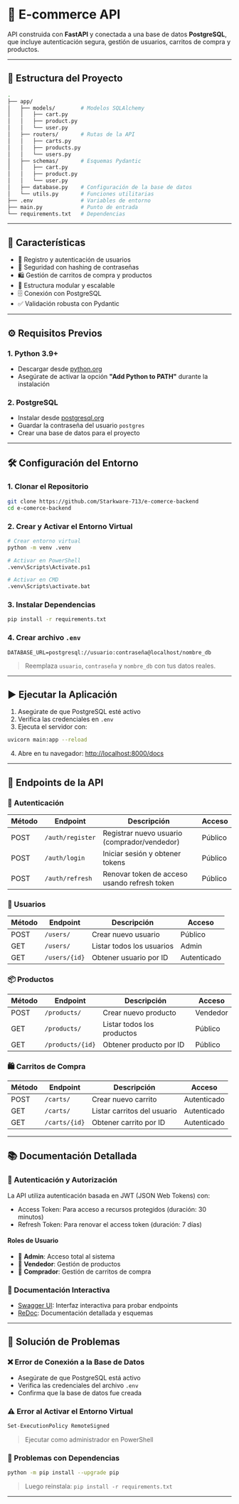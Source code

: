 # 🛒 E-commerce API

API construida con **FastAPI** y conectada a una base de datos **PostgreSQL**, que incluye autenticación segura, gestión de usuarios, carritos de compra y productos.

---

## 📁 Estructura del Proyecto

```bash
.
├── app/
│   ├── models/        # Modelos SQLAlchemy
│   │   ├── cart.py 
│   │   ├── product.py 
│   │   └── user.py
│   ├── routers/       # Rutas de la API
│   │   ├── carts.py
│   │   ├── products.py 
│   │   └── users.py
│   ├── schemas/       # Esquemas Pydantic
│   │   ├── cart.py 
│   │   ├── product.py
│   │   └── user.py
│   ├── database.py    # Configuración de la base de datos
│   └── utils.py       # Funciones utilitarias
├── .env               # Variables de entorno
├── main.py            # Punto de entrada
└── requirements.txt   # Dependencias
```

---

## 🚀 Características

* 🧾 Registro y autenticación de usuarios
* 🔐 Seguridad con hashing de contraseñas
* 🛍️ Gestión de carritos de compra y productos
* 🧩 Estructura modular y escalable
* 🗄️ Conexión con PostgreSQL
* ✅ Validación robusta con Pydantic

---

## ⚙️ Requisitos Previos

### 1. Python 3.9+

* Descargar desde [python.org](https://www.python.org/downloads/)
* Asegúrate de activar la opción **"Add Python to PATH"** durante la instalación

### 2. PostgreSQL

* Instalar desde [postgresql.org](https://www.postgresql.org/download/)
* Guardar la contraseña del usuario `postgres`
* Crear una base de datos para el proyecto

---

## 🛠️ Configuración del Entorno

### 1. Clonar el Repositorio

```bash
git clone https://github.com/Starkware-713/e-comerce-backend
cd e-comerce-backend
```

### 2. Crear y Activar el Entorno Virtual

```bash
# Crear entorno virtual
python -m venv .venv

# Activar en PowerShell
.venv\Scripts\Activate.ps1

# Activar en CMD
.venv\Scripts\activate.bat
```

### 3. Instalar Dependencias

```bash
pip install -r requirements.txt
```

### 4. Crear archivo `.env`

```env
DATABASE_URL=postgresql://usuario:contraseña@localhost/nombre_db
```

> Reemplaza `usuario`, `contraseña` y `nombre_db` con tus datos reales.

---

## ▶️ Ejecutar la Aplicación

1. Asegúrate de que PostgreSQL esté activo
2. Verifica las credenciales en `.env`
3. Ejecuta el servidor con:

```bash
uvicorn main:app --reload
```

4. Abre en tu navegador: [http://localhost:8000/docs](http://localhost:8000/docs)

---

## 🔄 Endpoints de la API

### 🔐 Autenticación

| Método | Endpoint          | Descripción                                      | Acceso     |
| ------ | ---------------- | ------------------------------------------------ | ---------- |
| POST   | `/auth/register` | Registrar nuevo usuario (comprador/vendedor)      | Público    |
| POST   | `/auth/login`    | Iniciar sesión y obtener tokens                  | Público    |
| POST   | `/auth/refresh`  | Renovar token de acceso usando refresh token     | Público    |

### 👤 Usuarios

| Método | Endpoint           | Descripción                 | Acceso      |
| ------ | ----------------- | --------------------------- | ----------- |
| POST   | `/users/`         | Crear nuevo usuario         | Público     |
| GET    | `/users/`         | Listar todos los usuarios   | Admin       |
| GET    | `/users/{id}`     | Obtener usuario por ID      | Autenticado |

### 📦 Productos

| Método | Endpoint          | Descripción                | Acceso      |
| ------ | ---------------- | -------------------------- | ----------- |
| POST   | `/products/`     | Crear nuevo producto       | Vendedor    |
| GET    | `/products/`     | Listar todos los productos | Público     |
| GET    | `/products/{id}` | Obtener producto por ID    | Público     |

### 🛍️ Carritos de Compra

| Método | Endpoint           | Descripción                 | Acceso      |
| ------ | ----------------- | --------------------------- | ----------- |
| POST   | `/carts/`         | Crear nuevo carrito         | Autenticado |
| GET    | `/carts/`         | Listar carritos del usuario | Autenticado |
| GET    | `/carts/{id}`     | Obtener carrito por ID      | Autenticado |

---

## 📚 Documentación Detallada

### 🔑 Autenticación y Autorización

La API utiliza autenticación basada en JWT (JSON Web Tokens) con:
* Access Token: Para acceso a recursos protegidos (duración: 30 minutos)
* Refresh Token: Para renovar el access token (duración: 7 días)

#### Roles de Usuario
* 👑 **Admin**: Acceso total al sistema
* 🏪 **Vendedor**: Gestión de productos
* 🛒 **Comprador**: Gestión de carritos de compra

### 📖 Documentación Interactiva
* [Swagger UI](http://localhost:8000/docs): Interfaz interactiva para probar endpoints
* [ReDoc](http://localhost:8000/redoc): Documentación detallada y esquemas

---

## 🧰 Solución de Problemas

### ❌ Error de Conexión a la Base de Datos

* Asegúrate de que PostgreSQL está activo
* Verifica las credenciales del archivo `.env`
* Confirma que la base de datos fue creada

### ⚠️ Error al Activar el Entorno Virtual

```bash
Set-ExecutionPolicy RemoteSigned
```

> Ejecutar como administrador en PowerShell

### 🐍 Problemas con Dependencias

```bash
python -m pip install --upgrade pip
```

> Luego reinstala: `pip install -r requirements.txt`

---
